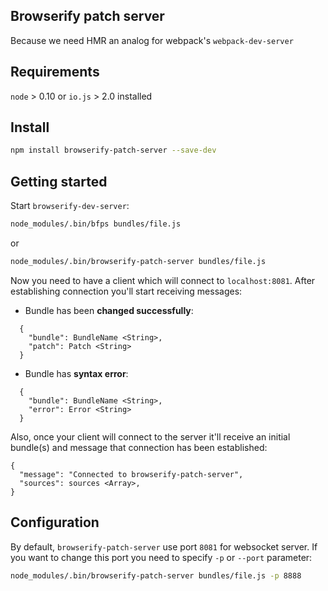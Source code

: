 ## Browserify patch server
Because we need HMR an analog for webpack's `webpack-dev-server`

## Requirements
`node` > 0.10 or `io.js` > 2.0 installed

## Install
```bash
npm install browserify-patch-server --save-dev
```

## Getting started
Start `browserify-dev-server`:
```bash
node_modules/.bin/bfps bundles/file.js
```
or
```bash
node_modules/.bin/browserify-patch-server bundles/file.js
```

Now you need to have a client which will connect to `localhost:8081`. After establishing connection you'll start receiving messages:

- Bundle has been **changed successfully**:
```
  {
    "bundle": BundleName <String>,
    "patch": Patch <String>
  }
```
- Bundle has **syntax error**:
```
  {
    "bundle": BundleName <String>,
    "error": Error <String>
  }
```
Also, once your client will connect to the server it'll receive an initial bundle(s) and message that connection has been established:
```
{
  "message": "Connected to browserify-patch-server",
  "sources": sources <Array>,
}
```

## Configuration
By default, `browserify-patch-server` use port `8081` for websocket server. If you want to change this port you need to specify `-p` or `--port` parameter:
```bash
node_modules/.bin/browserify-patch-server bundles/file.js -p 8888
```
